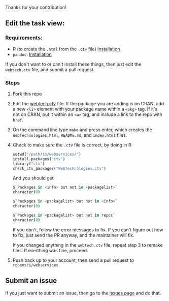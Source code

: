 Thanks for your contribution!

## Edit the task view:

### Requirements:

* R (to create the `.html` from the `.ctv` file) [Installation](http://cran.r-project.org/)
* `pandoc`: [Installation](http://johnmacfarlane.net/pandoc/installing.html)

If you don't want to or can't install these things, then just edit the `webtech.ctv` file, and submit a pull request.

### Steps

1. Fork this repo
2. Edit the [webtech.ctv](https://github.com/ropensci/webservices/blob/master/webtech.ctv) file. If the package you are adding is on CRAN, add a new `<li>` element with your package name within a `<pkg>` tag. If it's not on CRAN, put it within an `<a>` tag, and include a link to the repo with `href`.
3. On the command line type `make` and press enter, which creates the `WebTechnologies.html`, `README.md`, and `index.html` files.
4. Check to make sure the `.ctv` file is correct, by doing in R

    ```coffee
    setwd("/path/to/webservices/")
    install.packages("ctv")
    library("ctv")
    check_ctv_packages("WebTechnologies.ctv")
    ```

    And you should get

    ```coffee
    $`Packages in <info> but not in <packagelist>`
    character(0)

    $`Packages in <packagelist> but not in <info>`
    character(0)

    $`Packages in <packagelist> but not in repos`
    character(0)
    ```

    If you don't, follow the error messages to fix. If you can't figure out how to fix, just send the PR anyway, and the maintainer will fix.

    If you changed anything in the `webtech.ctv` file, repeat step 3 to remake files. If everthing was fine, proceed.
5. Push back up to your account, then send a pull request to `ropensci/webservices`

## Submit an issue

If you just want to submit an issue, then go to the [issues page](https://github.com/ropensci/webservices/issues?state=open) and do that.
